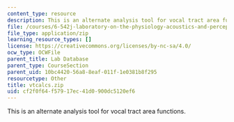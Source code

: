```yaml
---
content_type: resource
description: This is an alternate analysis tool for vocal tract area functions.
file: /courses/6-542j-laboratory-on-the-physiology-acoustics-and-perception-of-speech-fall-2005/cf2f0f64f57917ec41d0900dc5120ef6_vtcalcs.zip
file_type: application/zip
learning_resource_types: []
license: https://creativecommons.org/licenses/by-nc-sa/4.0/
ocw_type: OCWFile
parent_title: Lab Database
parent_type: CourseSection
parent_uid: 10bc4420-56a8-8eaf-011f-1e0381b8f295
resourcetype: Other
title: vtcalcs.zip
uid: cf2f0f64-f579-17ec-41d0-900dc5120ef6
---
```

This is an alternate analysis tool for vocal tract area functions.